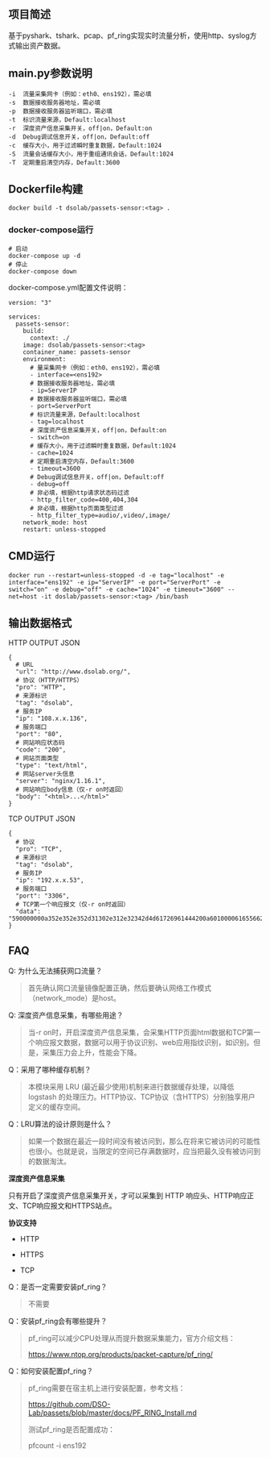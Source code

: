 ## 项目简述

基于pyshark、tshark、pcap、pf_ring实现实时流量分析，使用http、syslog方式输出资产数据。

## main.py参数说明

```
-i  流量采集网卡（例如：eth0、ens192），需必填
-s  数据接收服务器地址，需必填
-p  数据接收服务器监听端口，需必填
-t  标识流量来源，Default:localhost
-r  深度资产信息采集开关，off|on，Default:on
-d  Debug调试信息开关，off|on，Default:off
-c  缓存大小，用于过滤瞬时重复数据，Default:1024
-S  流量会话缓存大小，用于重组通讯会话，Default:1024
-T  定期重启清空内存，Default:3600
```

## Dockerfile构建

```
docker build -t dsolab/passets-sensor:<tag> .
```

### docker-compose运行

```
# 启动
docker-compose up -d
# 停止
docker-compose down
```

docker-compose.yml配置文件说明：

```
version: "3"

services:
  passets-sensor:
    build:
      context: ./
    image: dsolab/passets-sensor:<tag>
    container_name: passets-sensor
    environment:
      # 量采集网卡（例如：eth0、ens192），需必填
      - interface=<ens192>
      # 数据接收服务器地址，需必填
      - ip=ServerIP
      # 数据接收服务器监听端口，需必填
      - port=ServerPort
      # 标识流量来源，Default:localhost
      - tag=localhost
      # 深度资产信息采集开关，off|on，Default:on
      - switch=on
      # 缓存大小，用于过滤瞬时重复数据，Default:1024
      - cache=1024
      # 定期重启清空内存，Default:3600
      - timeout=3600
      # Debug调试信息开关，off|on，Default:off
      - debug=off
      # 非必填，根据http请求状态码过滤
      - http_filter_code=400,404,304
      # 非必填，根据http页面类型过滤
      - http_filter_type=audio/,video/,image/
    network_mode: host
    restart: unless-stopped
```

## CMD运行

```
docker run --restart=unless-stopped -d -e tag="localhost" -e interface="ens192" -e ip="ServerIP" -e port="ServerPort" -e switch="on" -e debug="off" -e cache="1024" -e timeout="3600" --net=host -it doslab/passets-sensor:<tag> /bin/bash
```

## 输出数据格式

HTTP OUTPUT JSON

```
{
  # URL
  "url": "http://www.dsolab.org/",    
  # 协议（HTTP/HTTPS）
  "pro": "HTTP",
  # 来源标识
  "tag": "dsolab",      
  # 服务IP 
  "ip": "108.x.x.136",    
  # 服务端口
  "port": "80",   
  # 网站响应状态码
  "code": "200",    
  # 网站页面类型
  "type": "text/html",        
  # 网站server头信息
  "server": "nginx/1.16.1", 
  # 网站响应body信息（仅-r on时返回）
  "body": "<html>...</html>"                    
}
```

TCP OUTPUT JSON

```
{
  # 协议
  "pro": "TCP",      
  # 来源标识
  "tag": "dsolab",    
  # 服务IP
  "ip": "192.x.x.53", 
  # 服务端口
  "port": "3306",     
  # TCP第一个响应报文（仅-r on时返回）
  "data": "590000000a352e352e352d31302e312e32342d4d61726961444200a601000061655662665b776200fff72102003fa015000000000000000000006451474f396b345e5f40614a006d7973716c5f6e61746976655f70617373776f726400"                                     
}
```

## FAQ

Q: 为什么无法捕获网口流量？

> 首先确认网口流量镜像配置正确，然后要确认网络工作模式（network_mode）是host。

Q: 深度资产信息采集，有哪些用途？

> 当-r on时，开启深度资产信息采集，会采集HTTP页面html数据和TCP第一个响应报文数据，数据可以用于协议识别、web应用指纹识别，如识别。但是，采集压力会上升，性能会下降。

Q：采用了哪种缓存机制？

> 本模块采用 LRU (最近最少使用)机制来进行数据缓存处理，以降低 logstash 的处理压力。HTTP协议、TCP协议（含HTTPS）分别独享用户定义的缓存空间。

Q：LRU算法的设计原则是什么？

> 如果一个数据在最近一段时间没有被访问到，那么在将来它被访问的可能性也很小。也就是说，当限定的空间已存满数据时，应当把最久没有被访问到的数据淘汰。

**深度资产信息采集**

只有开启了深度资产信息采集开关，才可以采集到 HTTP 响应头、HTTP响应正文、TCP响应报文和HTTPS站点。

**协议支持**

- HTTP

- HTTPS

- TCP

Q：是否一定需要安装pf_ring？

> 不需要

Q：安装pf_ring会有哪些提升？

> pf_ring可以减少CPU处理从而提升数据采集能力，官方介绍文档：
>
> <https://www.ntop.org/products/packet-capture/pf_ring/>

Q：如何安装配置pf_ring？

> pf_ring需要在宿主机上进行安装配置，参考文档：
>
>  https://github.com/DSO-Lab/passets/blob/master/docs/PF_RING_Install.md 
>
> 测试pf_ring是否配置成功：
>
> pfcount -i ens192

